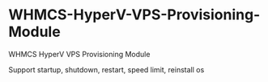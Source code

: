 # WHMCS-HyperV-VPS-Provisioning-Module
WHMCS HyperV VPS Provisioning Module

Support startup, shutdown, restart, speed limit, reinstall os
